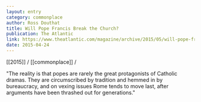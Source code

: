 ```yaml
---
layout: entry
category: commonplace
author: Ross Douthat
title: Will Pope Francis Break the Church?
publication: The Atlantic
link: https://www.theatlantic.com/magazine/archive/2015/05/will-pope-francis-break-the-church/389516/
date: 2015-04-24
---
```


[[2015]] / [[commonplace]] / 

"The reality is that popes are rarely the great protagonists of Catholic dramas. They are circumscribed by tradition and hemmed in by bureaucracy, and on vexing issues Rome tends to move last, after arguments have been thrashed out for generations."
 
 
